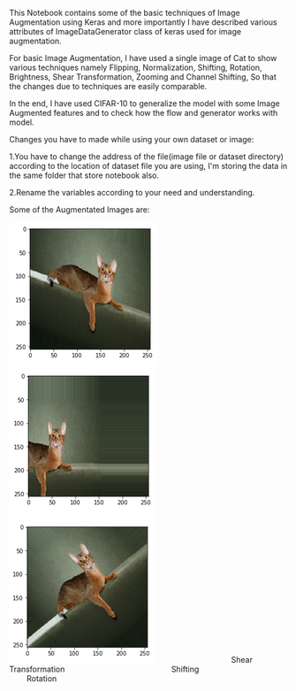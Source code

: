This Notebook contains some of the basic techniques of Image Augmentation using Keras and more importantly I have described various attributes of ImageDataGenerator class of keras used for image augmentation.

For basic Image Augmentation, I have used a single image of Cat to show various techniques namely Flipping, Normalization, Shifting, Rotation, Brightness, Shear Transformation, Zooming and Channel Shifting, So that the changes due to techniques are easily comparable.

In the end, I have used CIFAR-10 to generalize the model with some Image Augmented features and to check how the flow and generator works with model.

Changes you have to made while using your own dataset or image:

1.You have to change the address of the file(image file or dataset directory) according to the location of dataset file you are using, I'm storing the data in the same folder that store notebook also.

2.Rename the variables according to your need and understanding.

Some of the Augmentated Images are:

![Shear Transformation](https://github.com/Daksh-Singh/Basic_Projects/blob/master/Image%20Augmentation/Shear_Transformation.PNG) 
![Shifting](https://github.com/Daksh-Singh/Basic_Projects/blob/master/Image%20Augmentation/Shifting.PNG)
![Rotation](https://github.com/Daksh-Singh/Basic_Projects/blob/master/Image%20Augmentation/Rotation.PNG)
 &nbsp; &nbsp; &nbsp; &nbsp; &nbsp; &nbsp; &nbsp; &nbsp; &nbsp; &nbsp; &nbsp; &nbsp; &nbsp; &nbsp; &nbsp; &nbsp; &nbsp; Shear Transformation &nbsp; &nbsp; &nbsp; &nbsp; &nbsp; &nbsp; &nbsp; &nbsp; &nbsp; &nbsp; &nbsp; &nbsp; &nbsp; &nbsp; &nbsp; &nbsp; &nbsp; &nbsp; &nbsp; &nbsp; &nbsp; &nbsp; &nbsp; &nbsp;                  Shifting &nbsp; &nbsp; &nbsp; &nbsp; &nbsp; &nbsp; &nbsp; &nbsp; &nbsp; &nbsp; &nbsp; &nbsp; &nbsp; &nbsp; &nbsp; &nbsp; &nbsp; &nbsp; &nbsp; &nbsp; &nbsp; &nbsp; &nbsp; &nbsp; Rotation


